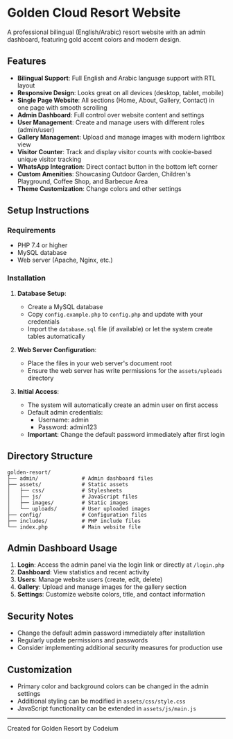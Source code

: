 # Golden Cloud Resort Website

A professional bilingual (English/Arabic) resort website with an admin dashboard, featuring gold accent colors and modern design.

## Features

- **Bilingual Support**: Full English and Arabic language support with RTL layout
- **Responsive Design**: Looks great on all devices (desktop, tablet, mobile)
- **Single Page Website**: All sections (Home, About, Gallery, Contact) in one page with smooth scrolling
- **Admin Dashboard**: Full control over website content and settings
- **User Management**: Create and manage users with different roles (admin/user)
- **Gallery Management**: Upload and manage images with modern lightbox view
- **Visitor Counter**: Track and display visitor counts with cookie-based unique visitor tracking
- **WhatsApp Integration**: Direct contact button in the bottom left corner
- **Custom Amenities**: Showcasing Outdoor Garden, Children's Playground, Coffee Shop, and Barbecue Area
- **Theme Customization**: Change colors and other settings

## Setup Instructions

### Requirements

- PHP 7.4 or higher
- MySQL database
- Web server (Apache, Nginx, etc.)

### Installation

1. **Database Setup**:
   - Create a MySQL database
   - Copy `config.example.php` to `config.php` and update with your credentials
   - Import the `database.sql` file (if available) or let the system create tables automatically

2. **Web Server Configuration**:
   - Place the files in your web server's document root
   - Ensure the web server has write permissions for the `assets/uploads` directory

3. **Initial Access**:
   - The system will automatically create an admin user on first access
   - Default admin credentials:
     - Username: admin
     - Password: admin123
   - **Important**: Change the default password immediately after first login

## Directory Structure

```
golden-resort/
├── admin/              # Admin dashboard files
├── assets/             # Static assets
│   ├── css/            # Stylesheets
│   ├── js/             # JavaScript files
│   ├── images/         # Static images
│   └── uploads/        # User uploaded images
├── config/             # Configuration files
├── includes/           # PHP include files
└── index.php           # Main website file
```

## Admin Dashboard Usage

1. **Login**: Access the admin panel via the login link or directly at `/login.php`
2. **Dashboard**: View statistics and recent activity
3. **Users**: Manage website users (create, edit, delete)
4. **Gallery**: Upload and manage images for the gallery section
5. **Settings**: Customize website colors, title, and contact information

## Security Notes

- Change the default admin password immediately after installation
- Regularly update permissions and passwords
- Consider implementing additional security measures for production use

## Customization

- Primary color and background colors can be changed in the admin settings
- Additional styling can be modified in `assets/css/style.css`
- JavaScript functionality can be extended in `assets/js/main.js`

---

Created for Golden Resort by Codeium
